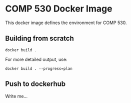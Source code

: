 # COMP 530 Docker Image

This docker image defines the environment for COMP 530.

## Building from scratch

`docker build .`

For more detailed output, use:

`docker build . --progress=plan`

## Push to dockerhub

Write me...
